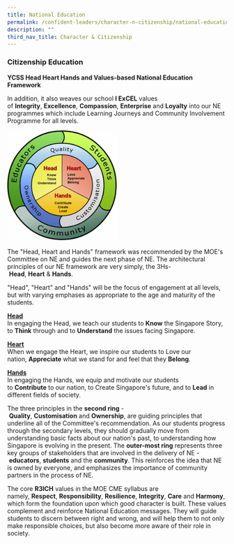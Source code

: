 ```yaml
---
title: National Education
permalink: /confident-leaders/character-n-citizenship/national-education/
description: ""
third_nav_title: Character & Citizenship
---
```

### Citizenship Education

**YCSS Head Heart Hands and Values-based National Education Framework**

In addition, it also weaves our school **I ExCEL** values of **Integrity**, **Excellence**, **Compassion**, **Enterprise** and **Loyalty** into our NE programmes which include Learning Journeys and Community Involvement Programme for all levels.

<img src="/images/NE_Framework.jpg" 
    style="width:50%">

The "Head, Heart and Hands" framework was recommended by the MOE's Committee on NE and guides the next phase of NE. The architectural principles of our NE framework are very simply, the 3Hs- **Head**, **Heart** & **Hands**.  

"Head", "Heart" and "Hands" will be the focus of engagement at all levels, but with varying emphases as appropriate to the age and maturity of the students.

<u><strong> Head </strong></u><br>
In engaging the Head, we teach our students to **Know** the Singapore Story, to **Think** through and to **Understand** the issues facing Singapore.  

<u><strong> Heart </strong></u><br>
When we engage the Heart, we inspire our students to Love our nation, **Appreciate** what we stand for and feel that they **Belong**.  

<u><strong> Hands </strong></u><br>
In engaging the Hands, we equip and motivate our students to **Contribute** to our nation, to Create Singapore's future, and to **Lead** in different fields of society.

The three principles in the **second ring** - **Quality**, **Customisation** and **Ownership**, are guiding principles that underline all of the Committee's recommendation. As our students progress through the secondary levels, they should gradually move from understanding basic facts about our nation's past, to understanding how Singapore is evolving in the present. The **outer-most ring** represents three key groups of stakeholders that are involved in the delivery of NE - **educators**, **students** and the **community**. This reinforces the idea that NE is owned by everyone, and emphasizes the importance of community partners in the process of NE.

The core **R3ICH** values in the MOE CME syllabus are namely, **Respect**, **Responsibility**, **Resilience**, **Integrity**, **Care** and **Harmony**, which form the foundation upon which good character is built. These values complement and reinforce National Education messages. They will guide students to discern between right and wrong, and will help them to not only make responsible choices, but also become more aware of their role in society.